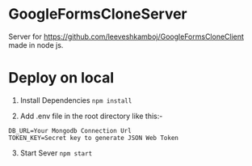 # GoogleFormsCloneServer

Server for https://github.com/leeveshkamboj/GoogleFormsCloneClient made in node js.

# Deploy on local

1. Install Dependencies
`npm install`

2. Add .env file in the root directory like this:-
```
DB_URL=Your Mongodb Connection Url
TOKEN_KEY=Secret key to generate JSON Web Token
```

3. Start Sever
`npm start`
